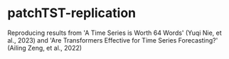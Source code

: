 # patchTST-replication
Reproducing results from 'A Time Series is Worth 64 Words' (Yuqi Nie, et al., 2023) and 'Are Transformers Effective for Time Series Forecasting?' (Ailing Zeng, et al., 2022)
